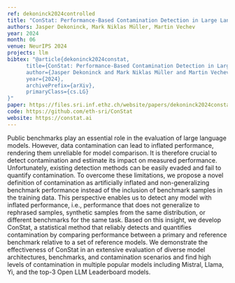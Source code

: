 ```yaml
---
ref: dekoninck2024controlled
title: "ConStat: Performance-Based Contamination Detection in Large Language Models"
authors: Jasper Dekoninck, Mark Niklas Müller, Martin Vechev
year: 2024
month: 06
venue: NeurIPS 2024
projects: llm
bibtex: "@article{dekoninck2024constat,
      title={ConStat: Performance-Based Contamination Detection in Large Language Models}, 
      author={Jasper Dekoninck and Mark Niklas Müller and Martin Vechev},
      year={2024},
      archivePrefix={arXiv},
      primaryClass={cs.LG}
}"
paper: https://files.sri.inf.ethz.ch/website/papers/dekoninck2024constat.pdf
code: https://github.com/eth-sri/ConStat
website: https://constat.ai
---
```


Public benchmarks play an essential role in the evaluation of large language models.  However, data contamination can lead to inflated performance, rendering them unreliable for model comparison. It is therefore crucial to detect contamination and estimate its impact on measured performance. Unfortunately, existing detection methods can be easily evaded and fail to quantify contamination. To overcome these limitations, we propose a novel definition of contamination as artificially inflated and non-generalizing benchmark performance instead of the inclusion of benchmark samples in the training data. This perspective enables us to detect any model with inflated performance, i.e., performance that does not generalize to rephrased samples, synthetic samples from the same distribution, or different benchmarks for the same task. Based on this insight, we develop ConStat, a statistical method that reliably detects and quantifies contamination by comparing performance between a primary and reference benchmark relative to a set of reference models. We demonstrate the effectiveness of ConStat in an extensive evaluation of diverse model architectures, benchmarks, and contamination scenarios and find high levels of contamination in multiple popular models including Mistral, Llama, Yi, and the top-3 Open LLM Leaderboard models.
